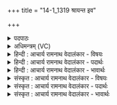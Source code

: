 +++
title = "14-1_1319 श्रायन्त इव"

+++
<details><summary>पदपाठः</summary>

श्रा꣡य꣢꣯न्तः। इ꣣व। सू꣡र्य꣢꣯म्। वि꣡श्वा꣢꣯। इत्। इ꣡न्द्र꣢꣯स्य। भ꣣क्षत। व꣡सू꣢꣯नि। जा꣣तः꣢। ज꣡नि꣢꣯मानि। ओ꣡ज꣢꣯सा। प्र꣡ति꣢꣯। भा꣣ग꣢म्। न। दी꣣धिमः। १३१९।
</details>

<details><summary>अधिमन्त्रम् (VC)</summary>

- इन्द्रः
- नृमेध आङ्गिरसः
- बार्हतः प्रगाथः (विषमा बृहती, समा सतोबृहती)
- मध्यमः
</details>

<details><summary>हिन्दी : आचार्य रामनाथ वेदालंकार - विषयः</summary>

प्रथम ऋचा की व्याख्या पूर्वार्चिक में २६७ क्रमाङ्क पर परमात्मा के विषय में की गयी थी। यहाँ भी वही विषय वर्णित है।
</details>

<details><summary>हिन्दी : आचार्य रामनाथ वेदालंकार - पदार्थः</summary>

पदार्थान्वय -  (श्रायन्तः इव) भोजन आदि को पकाते हुए मनुष्य जैसे (सूर्यम्) सूर्य का उपयोग करते हैं, अर्थात् सौर चूल्हा बनाकर उस पर भोजन पकाते हैं, वैसे ही तुम (इन्द्रस्य) ऐश्वर्यशाली परमात्मा के, अर्थात् परमात्मा से उत्पन्न किये हुए (विश्वा इत् वसूनि) जल, अग्नि, बिजली, वायु, ओषधि आदि सभी धनों को (भक्षत) यथायोग्य सेवन करो। (जातः) वह प्रसिद्ध परमात्मा (ओजसा) अपने प्रताप से (जनिमानि) सभी उत्पन्न वस्तुओं को धारण करताहै। हम उसका (प्रति दीधिमः) ध्यान करते हैं, (भागं न) जैसे कोई अपने प्राप्तव्य दायभाग का ध्यान करता है ॥१॥ यहाँ उपमालङ्कार है ॥१॥
</details>

<details><summary>हिन्दी : आचार्य रामनाथ वेदालंकार - भावार्थः</summary>

भावार्थ -  जैसे सूर्य हमारे लिए प्राणों का स्रोत है,वैसे ही परमेश्वर से रचे हुए सभी पदार्थ अत्यधिक हितकर हैं। उनका यथायोग्य उपयोग सबको करना चाहिए ॥१॥
</details>

<details><summary>संस्कृत : आचार्य रामनाथ वेदालंकार - विषयः</summary>

तत्र प्रथमा ऋक् पूर्वार्चिके २६७ क्रमाङ्के परमात्मविषये व्याख्याता। अत्रापि स एव विषयो वर्ण्यते।
</details>

<details><summary>संस्कृत : आचार्य रामनाथ वेदालंकार - पदार्थः</summary>

पदार्थान्वय -  (श्रायन्तः इव) भोजनादिकं परिपचन्तो जनाः यथा (सूर्यम्) आदित्यम् उपयुञ्जते, सौरीं हसन्तिकां निर्माय तत्र भोजनं पचन्ति, तथा यूयम् (इन्द्रस्य) ऐश्वर्यशालिनः परमात्मनः, तेन उत्पादितानीत्यर्थः, (विश्वा इत् वसूनि) सर्वाण्येव धनानि, अबग्निविद्युद्वाय्वोषध्यादीनि (भक्षत) यथायोग्यं सेवध्वम्। (जातः) प्रसिद्धः स इन्द्रः परमात्मा (ओजसा) स्वकीयेन प्रतापेन (जनिमानि) सर्वाण्येव उत्पन्नानि वस्तूनि धारयतीति शेषः। वयं तम् (प्रतिदीधिमः) प्रतिध्यायामः, (भागं न) यथा कश्चित् प्राप्तव्यं दायभागं स्वकीयं प्रतिध्यायति तद्वत् ॥२ एतन्मन्त्रस्य ऋग्वेदीयः पाठः निरुक्ते ६।८ इत्यत्र व्याख्यातः ॥१॥ अत्रोपमालङ्कारः ॥१॥
</details>

<details><summary>संस्कृत : आचार्य रामनाथ वेदालंकार - भावार्थः</summary>

भावार्थ -  यथा सूर्योऽस्मभ्यं प्राणानां स्रोतो विद्यते तथैव परमेश्वरनिर्मितानि सर्वाण्येव वस्तून्यतितरां हितकराणि सन्ति। तेषां यथायोग्यमुपयोगः सर्वैर्विधेयः ॥१॥
</details>